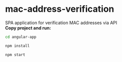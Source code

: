 # mac-address-verification
SPA application for verification MAC addresses via API
</br>
<b>Copy project and run:</b>
```sh
cd angular-app
```

```sh
npm install
```

```sh 
npm start
```
